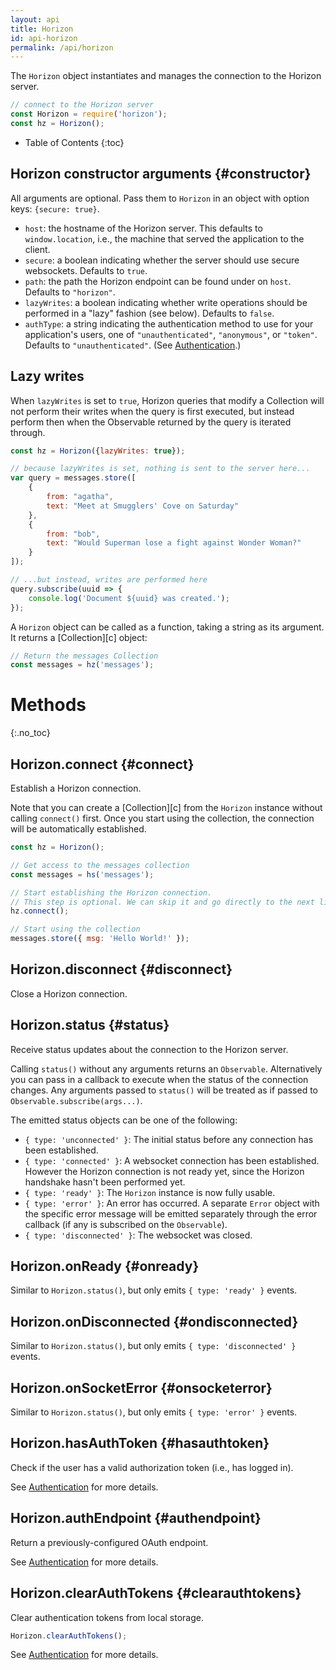 ```yaml
---
layout: api
title: Horizon
id: api-horizon
permalink: /api/horizon
---
```


The `Horizon` object instantiates and manages the connection to the Horizon server.

```js
// connect to the Horizon server
const Horizon = require('horizon');
const hz = Horizon();
```

* Table of Contents
{:toc}

## Horizon constructor arguments {#constructor}

All arguments are optional. Pass them to `Horizon` in an object with option keys: `{secure: true}`.

* `host`: the hostname of the Horizon server. This defaults to `window.location`, i.e., the machine that served the application to the client.
* `secure`: a boolean indicating whether the server should use secure websockets. Defaults to `true`.
* `path`: the path the Horizon endpoint can be found under on `host`. Defaults to `"horizon"`.
* `lazyWrites`: a boolean indicating whether write operations should be performed in a "lazy" fashion (see below). Defaults to `false`.
* `authType`: a string indicating the authentication method to use for your application's users, one of `"unauthenticated"`, `"anonymous"`, or `"token"`. Defaults to `"unauthenticated"`. (See [Authentication][auth].)

## Lazy writes

When `lazyWrites` is set to `true`, Horizon queries that modify a Collection will not perform their writes when the query is first executed, but instead perform then when the Observable returned by the query is iterated through.

```js
const hz = Horizon({lazyWrites: true});

// because lazyWrites is set, nothing is sent to the server here...
var query = messages.store([
    {
        from: "agatha",
        text: "Meet at Smugglers' Cove on Saturday"
    },
    {
        from: "bob",
        text: "Would Superman lose a fight against Wonder Woman?"
    }
]);

// ...but instead, writes are performed here
query.subscribe(uuid => {
    console.log('Document ${uuid} was created.');
});
```

A `Horizon` object can be called as a function, taking a string as its argument. It returns a [Collection][c] object:

```js
// Return the messages Collection
const messages = hz('messages');
```

# Methods
{:.no_toc}

## Horizon.connect {#connect}

Establish a Horizon connection.

Note that you can create a [Collection][c] from the `Horizon` instance without calling `connect()` first. Once you start using the collection, the connection will be automatically established.

```js
const hz = Horizon();

// Get access to the messages collection
const messages = hs('messages');

// Start establishing the Horizon connection.
// This step is optional. We can skip it and go directly to the next line.
hz.connect();

// Start using the collection
messages.store({ msg: 'Hello World!' });
```

## Horizon.disconnect {#disconnect}

Close a Horizon connection.

## Horizon.status {#status}

Receive status updates about the connection to the Horizon server.

Calling `status()` without any arguments returns an `Observable`. Alternatively you can pass in a callback to execute when the status of the connection changes. Any arguments passed to `status()` will be treated as if passed to `Observable.subscribe(args...)`.

The emitted status objects can be one of the following:

* `{ type: 'unconnected' }`: The initial status before any connection has been established.
* `{ type: 'connected' }`: A websocket connection has been established. However the Horizon connection is not ready yet, since the Horizon handshake hasn't been performed yet.
* `{ type: 'ready' }`: The `Horizon` instance is now fully usable.
* `{ type: 'error' }`: An error has occurred. A separate `Error` object with the specific error message will be emitted separately through the error callback (if any is subscribed on the `Observable`).
* `{ type: 'disconnected' }`: The websocket was closed.

## Horizon.onReady {#onready}

Similar to `Horizon.status()`, but only emits `{ type: 'ready' }` events.

## Horizon.onDisconnected {#ondisconnected}

Similar to `Horizon.status()`, but only emits `{ type: 'disconnected' }` events.

## Horizon.onSocketError {#onsocketerror}

Similar to `Horizon.status()`, but only emits `{ type: 'error' }` events.

## Horizon.hasAuthToken {#hasauthtoken}

Check if the user has a valid authorization token (i.e., has logged in).

See [Authentication][auth] for more details.

## Horizon.authEndpoint {#authendpoint}

Return a previously-configured OAuth endpoint.

See [Authentication][auth] for more details.

## Horizon.clearAuthTokens {#clearauthtokens}

Clear authentication tokens from local storage.

```js
Horizon.clearAuthTokens();
```

See [Authentication][auth] for more details.

[auth]: /docs/auth
